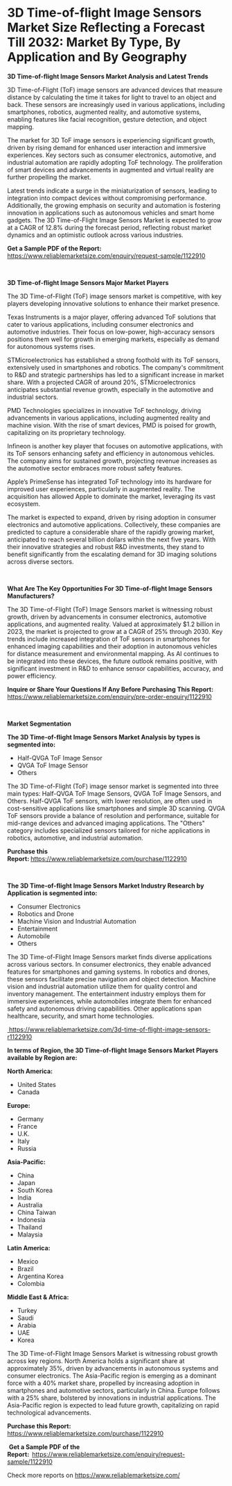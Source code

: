 <p><h1>3D Time-of-flight Image Sensors Market Size Reflecting a Forecast Till 2032: Market By Type, By Application and By Geography</h1></p><p><strong>3D Time-of-flight Image Sensors Market Analysis and Latest Trends</strong></p>
<p><p>3D Time-of-Flight (ToF) image sensors are advanced devices that measure distance by calculating the time it takes for light to travel to an object and back. These sensors are increasingly used in various applications, including smartphones, robotics, augmented reality, and automotive systems, enabling features like facial recognition, gesture detection, and object mapping.</p><p>The market for 3D ToF image sensors is experiencing significant growth, driven by rising demand for enhanced user interaction and immersive experiences. Key sectors such as consumer electronics, automotive, and industrial automation are rapidly adopting ToF technology. The proliferation of smart devices and advancements in augmented and virtual reality are further propelling the market. </p><p>Latest trends indicate a surge in the miniaturization of sensors, leading to integration into compact devices without compromising performance. Additionally, the growing emphasis on security and automation is fostering innovation in applications such as autonomous vehicles and smart home gadgets. The 3D Time-of-Flight Image Sensors Market is expected to grow at a CAGR of 12.8% during the forecast period, reflecting robust market dynamics and an optimistic outlook across various industries.</p></p>
<p><strong>Get a Sample PDF of the Report:&nbsp;</strong> <a href="https://www.reliablemarketsize.com/enquiry/request-sample/1122910?utm_campaign=1833&utm_medium=2&utm_source=Github&utm_content=ia&utm_term=13022025&utm_id=3d-time-of-flight-image-sensors">https://www.reliablemarketsize.com/enquiry/request-sample/1122910</a></p>
<p>&nbsp;</p>
<p><strong>3D Time-of-flight Image Sensors Major Market Players</strong></p>
<p><p>The 3D Time-of-Flight (ToF) image sensors market is competitive, with key players developing innovative solutions to enhance their market presence. </p><p>Texas Instruments is a major player, offering advanced ToF solutions that cater to various applications, including consumer electronics and automotive industries. Their focus on low-power, high-accuracy sensors positions them well for growth in emerging markets, especially as demand for autonomous systems rises.</p><p>STMicroelectronics has established a strong foothold with its ToF sensors, extensively used in smartphones and robotics. The company's commitment to R&D and strategic partnerships has led to a significant increase in market share. With a projected CAGR of around 20%, STMicroelectronics anticipates substantial revenue growth, especially in the automotive and industrial sectors.</p><p>PMD Technologies specializes in innovative ToF technology, driving advancements in various applications, including augmented reality and machine vision. With the rise of smart devices, PMD is poised for growth, capitalizing on its proprietary technology.</p><p>Infineon is another key player that focuses on automotive applications, with its ToF sensors enhancing safety and efficiency in autonomous vehicles. The company aims for sustained growth, projecting revenue increases as the automotive sector embraces more robust safety features.</p><p>Apple’s PrimeSense has integrated ToF technology into its hardware for improved user experiences, particularly in augmented reality. The acquisition has allowed Apple to dominate the market, leveraging its vast ecosystem.</p><p>The market is expected to expand, driven by rising adoption in consumer electronics and automotive applications. Collectively, these companies are predicted to capture a considerable share of the rapidly growing market, anticipated to reach several billion dollars within the next five years. With their innovative strategies and robust R&D investments, they stand to benefit significantly from the escalating demand for 3D imaging solutions across diverse sectors.</p></p>
<p>&nbsp;</p>
<p><strong>What Are The Key Opportunities For 3D Time-of-flight Image Sensors Manufacturers?</strong></p>
<p><p>The 3D Time-of-Flight (ToF) Image Sensors market is witnessing robust growth, driven by advancements in consumer electronics, automotive applications, and augmented reality. Valued at approximately $1.2 billion in 2023, the market is projected to grow at a CAGR of 25% through 2030. Key trends include increased integration of ToF sensors in smartphones for enhanced imaging capabilities and their adoption in autonomous vehicles for distance measurement and environmental mapping. As AI continues to be integrated into these devices, the future outlook remains positive, with significant investment in R&D to enhance sensor capabilities, accuracy, and power efficiency.</p></p>
<p><strong>Inquire or Share Your Questions If Any Before Purchasing This Report:</strong> <a href="https://www.reliablemarketsize.com/enquiry/pre-order-enquiry/1122910?utm_campaign=1833&utm_medium=2&utm_source=Github&utm_content=ia&utm_term=13022025&utm_id=3d-time-of-flight-image-sensors">https://www.reliablemarketsize.com/enquiry/pre-order-enquiry/1122910</a></p>
<p>&nbsp;</p>
<p><strong>Market Segmentation</strong></p>
<p><strong>The 3D Time-of-flight Image Sensors Market Analysis by types is segmented into:</strong></p>
<p><ul><li>Half-QVGA ToF Image Sensor</li><li>QVGA ToF Image Sensor</li><li>Others</li></ul></p>
<p><p>The 3D Time-of-Flight (ToF) image sensor market is segmented into three main types: Half-QVGA ToF Image Sensors, QVGA ToF Image Sensors, and Others. Half-QVGA ToF sensors, with lower resolution, are often used in cost-sensitive applications like smartphones and simple 3D scanning. QVGA ToF sensors provide a balance of resolution and performance, suitable for mid-range devices and advanced imaging applications. The "Others" category includes specialized sensors tailored for niche applications in robotics, automotive, and industrial automation.</p></p>
<p><strong>Purchase this Report:&nbsp;</strong><a href="https://www.reliablemarketsize.com/purchase/1122910?utm_campaign=1833&utm_medium=2&utm_source=Github&utm_content=ia&utm_term=13022025&utm_id=3d-time-of-flight-image-sensors">https://www.reliablemarketsize.com/purchase/1122910</a></p>
<p>&nbsp;</p>
<p><strong>The 3D Time-of-flight Image Sensors Market Industry Research by Application is segmented into:</strong></p>
<p><ul><li>Consumer Electronics</li><li>Robotics and Drone</li><li>Machine Vision and Industrial Automation</li><li>Entertainment</li><li>Automobile</li><li>Others</li></ul></p>
<p><p>The 3D Time-of-Flight Image Sensors market finds diverse applications across various sectors. In consumer electronics, they enable advanced features for smartphones and gaming systems. In robotics and drones, these sensors facilitate precise navigation and object detection. Machine vision and industrial automation utilize them for quality control and inventory management. The entertainment industry employs them for immersive experiences, while automobiles integrate them for enhanced safety and autonomous driving capabilities. Other applications span healthcare, security, and smart home technologies.</p></p>
<p><a href="https://www.reliablemarketsize.com/3d-time-of-flight-image-sensors-r1122910?utm_campaign=1833&utm_medium=2&utm_source=Github&utm_content=ia&utm_term=13022025&utm_id=3d-time-of-flight-image-sensors">&nbsp;https://www.reliablemarketsize.com/3d-time-of-flight-image-sensors-r1122910</a></p>
<p><strong>In terms of Region, the 3D Time-of-flight Image Sensors Market Players available by Region are:</strong></p>
<p>
    <p> <strong> North America: </strong>
        <ul>
            <li>United States</li>
            <li>Canada</li>
        </ul>
        </p> 
    <p> <strong> Europe: </strong>
        <ul>
            <li>Germany</li>
            <li>France</li>
            <li>U.K.</li>
            <li>Italy</li>
            <li>Russia</li>
        </ul>
        </p> 
    <p> <strong> Asia-Pacific: </strong>
        <ul>
            <li>China</li>
            <li>Japan</li>
            <li>South Korea</li>
            <li>India</li>
            <li>Australia</li>
            <li>China Taiwan</li>
            <li>Indonesia</li>
            <li>Thailand</li>
            <li>Malaysia</li>
        </ul>
        </p> 
    <p> <strong> Latin America: </strong>
        <ul>
            <li>Mexico</li>
            <li>Brazil</li>
            <li>Argentina Korea</li>
            <li>Colombia</li>
        </ul>
        </p> 
    <p> <strong> Middle East & Africa: </strong>
        <ul>
            <li>Turkey</li>
            <li>Saudi</li>
            <li>Arabia</li>
            <li>UAE</li>
            <li>Korea</li>
        </ul>
    </p>
    </p>
<p><p>The 3D Time-of-Flight Image Sensors Market is witnessing robust growth across key regions. North America holds a significant share at approximately 35%, driven by advancements in autonomous systems and consumer electronics. The Asia-Pacific region is emerging as a dominant force with a 40% market share, propelled by increasing adoption in smartphones and automotive sectors, particularly in China. Europe follows with a 25% share, bolstered by innovations in industrial applications. The Asia-Pacific region is expected to lead future growth, capitalizing on rapid technological advancements.</p></p>
<p><strong>Purchase this Report: </strong><a href="https://www.reliablemarketsize.com/purchase/1122910?utm_campaign=1833&utm_medium=2&utm_source=Github&utm_content=ia&utm_term=13022025&utm_id=3d-time-of-flight-image-sensors">https://www.reliablemarketsize.com/purchase/1122910</a></p>
<p>&nbsp;<strong>Get a Sample PDF of the Report:&nbsp;&nbsp;</strong><a href="https://www.reliablemarketsize.com/enquiry/request-sample/1122910?utm_campaign=1833&utm_medium=2&utm_source=Github&utm_content=ia&utm_term=13022025&utm_id=3d-time-of-flight-image-sensors">https://www.reliablemarketsize.com/enquiry/request-sample/1122910</a></p>
<p><strong></strong></p>
<p>Check more reports on <a href="https://www.reliablemarketsize.com/?utm_campaign=1833&utm_medium=2&utm_source=Github&utm_content=ia&utm_term=13022025&utm_id=3d-time-of-flight-image-sensors">https://www.reliablemarketsize.com/</a></p>